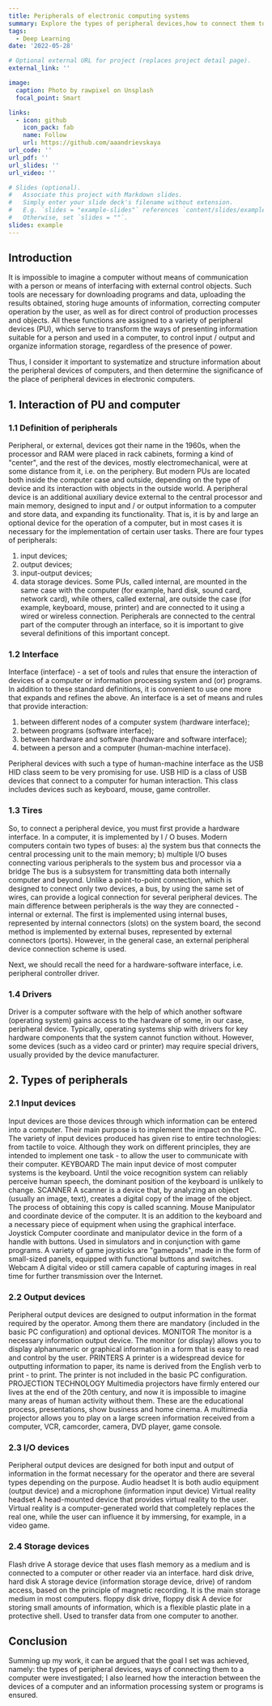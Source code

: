 ```yaml
---
title: Peripherals of electronic computing systems
summary: Еxplore the types of peripheral devices,how to connect them to a computer and find out how interaction is provided devices of a computer or information processing system and programs
tags:
  - Deep Learning
date: '2022-05-28'

# Optional external URL for project (replaces project detail page).
external_link: ''

image:
  caption: Photo by rawpixel on Unsplash
  focal_point: Smart

links:
  - icon: github
    icon_pack: fab
    name: Follow
    url: https://github.com/aaandrievskaya
url_code: ''
url_pdf: ''
url_slides: ''
url_video: ''

# Slides (optional).
#   Associate this project with Markdown slides.
#   Simply enter your slide deck's filename without extension.
#   E.g. `slides = "example-slides"` references `content/slides/example-slides.md`.
#   Otherwise, set `slides = ""`.
slides: example
---
```


## Introduction

It is impossible to imagine a computer without means of communication with a person or means of interfacing with external control objects. Such tools are necessary for downloading programs and data, uploading the results obtained, storing huge amounts of information, correcting computer operation by the user, as well as for direct control of production processes and objects. All these functions are assigned to a variety of peripheral devices (PU), which serve to transform the ways of presenting information suitable for a person and used in a computer, to control input / output and organize information storage, regardless of the presence of power.

Thus, I consider it important to systematize and structure information about the peripheral devices of computers, and then determine the significance of the place of peripheral devices in electronic computers.

## 1. Interaction of PU and computer

### 1.1 Definition of peripherals

Peripheral, or external, devices got their name in the 1960s, when the processor and RAM were placed in rack cabinets, forming a kind of "center", and the rest of the devices, mostly electromechanical, were at some distance from it, i.e. on the periphery. But modern PUs are located both inside the computer case and outside, depending on the type of device and its interaction with objects in the outside world.
A peripheral device is an additional auxiliary device external to the central processor and main memory, designed to input and / or output information to a computer and store data, and expanding its functionality. That is, it is by and large an optional device for the operation of a computer, but in most cases it is necessary for the implementation of certain user tasks.
 There are four types of peripherals:
1) input devices;
2) output devices;
3) input-output devices;
4) data storage devices.
Some PUs, called internal, are mounted in the same case with the computer (for example, hard disk, sound card, network card), while others, called external, are outside the case (for example, keyboard, mouse, printer) and are connected to it using a wired or wireless connection.
Peripherals are connected to the central part of the computer through an interface, so it is important to give several definitions of this important concept.


### 1.2 Interface

Interface (interface) - a set of tools and rules that ensure the interaction of devices of a computer or information processing system and (or) programs. In addition to these standard definitions, it is convenient to use one more that expands and refines the above.
 An interface is a set of means and rules that provide interaction:
1) between different nodes of a computer system (hardware interface);
2) between programs (software interface);
3) between hardware and software (hardware and software
interface);
4) between a person and a computer (human-machine interface).

Peripheral devices with such a type of human-machine interface as the USB HID class seem to be very promising for use. USB HID is a class of USB devices that connect to a computer for human interaction. This class includes devices such as keyboard, mouse, game controller.

### 1.3 Tires

So, to connect a peripheral device, you must first provide a hardware interface. In a computer, it is implemented by I / O buses. Modern computers contain two types of buses:
 a) the system bus that connects the central processing unit to the main
memory;
 b) multiple I/O buses connecting various peripherals to the system bus and processor via a bridge
The bus is a subsystem for transmitting data both internally
computer and beyond. Unlike a point-to-point connection, which is designed to connect only two devices, a bus, by using the same set of wires, can provide a logical connection for several peripheral devices.
The main difference between peripherals is the way they are connected - internal or external. The first is implemented using internal buses, represented by internal connectors (slots) on the system board, the second method is implemented by external buses, represented by external connectors (ports).
However, in the general case, an external peripheral device connection scheme is used.
 
Next, we should recall the need for a hardware-software interface, i.e. peripheral controller driver.


### 1.4 Drivers

Driver is a computer software with the help of which another software (operating system) gains access to the hardware of some, in our case, peripheral device. Typically, operating systems ship with drivers for key hardware components that the system cannot function without. However, some devices (such as a video card or printer) may require special drivers, usually provided by the device manufacturer.


## 2. Types of peripherals

### 2.1 Input devices

Input devices are those devices through which information can be entered into a computer. Their main purpose is to implement the impact on the PC. The variety of input devices produced has given rise to entire technologies: from tactile to voice. Although they work on different principles, they are intended to implement one task - to allow the user to communicate with their computer.
KEYBOARD
The main input device of most computer systems is the keyboard. Until the voice recognition system can reliably perceive human speech, the dominant position of the keyboard is unlikely to change.
SCANNER
A scanner is a device that, by analyzing an object (usually an image, text), creates a digital copy of the image of the object.
The process of obtaining this copy is called scanning.
Mouse
Manipulator and coordinate device of the computer. It is an addition to the keyboard and a necessary piece of equipment when using the graphical interface.
Joystick
Computer coordinate and manipulator device in the form of a handle with buttons. Used in simulators and in conjunction with game programs. A variety of game joysticks are "gamepads", made in the form of small-sized panels, equipped with functional buttons and switches.
Webcam
A digital video or still camera capable of capturing images in real time for further transmission over the Internet.

### 2.2 Output devices

Peripheral output devices are designed to output information in the format required by the operator. Among them there are mandatory (included in the basic PC configuration) and optional devices.
 MONITOR
The monitor is a necessary information output device. The monitor (or display) allows you to display alphanumeric or graphical information in a form that is easy to read and control by the user.
 PRINTERS
A printer is a widespread device for outputting information to paper, its name is derived from the English verb to print - to print. The printer is not included in the basic PC configuration.
 PROJECTION TECHNOLOGY
Multimedia projectors have firmly entered our lives at the end of the 20th century, and now it is impossible to imagine many areas of human activity without them. These are the educational process, presentations, show business and home cinema. A multimedia projector allows you to play on a large screen information received from a computer, VCR, camcorder, camera, DVD player, game console.

### 2.3 I/O devices

Peripheral output devices are designed for both input and output of information in the format necessary for the operator and there are several types depending on the purpose.
Audio headset
It is both audio equipment (output device) and a microphone (information input device) 
Virtual reality headset
A head-mounted device that provides virtual reality to the user. Virtual reality is a computer-generated world that completely replaces the real one, while the user can influence it by immersing, for example, in a video game.

### 2.4 Storage devices

Flash drive
A storage device that uses flash memory as a medium and is connected to a computer or other reader via an interface.
hard disk drive, hard disk
A storage device (information storage device, drive) of random access, based on the principle of magnetic recording. It is the main storage medium in most computers.
floppy disk drive, floppy disk
A device for storing small amounts of information, which is a flexible plastic plate in a protective shell.
Used to transfer data from one computer to another.

## Conclusion

Summing up my work, it can be argued that the goal I set was achieved, namely: the types of peripheral devices, ways of connecting them to a computer were investigated; I also learned how the interaction between the devices of a computer and an information processing system or programs is ensured.


